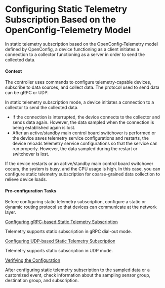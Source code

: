 Configuring Static Telemetry Subscription Based on the OpenConfig-Telemetry Model
=================================================================================

In static telemetry subscription based on the OpenConfig-Telemetry model defined by OpenConfig, a device functioning as a client initiates a connection to a collector functioning as a server in order to send the collected data.

#### Context

The controller uses commands to configure telemetry-capable devices, subscribe to data sources, and collect data. The protocol used to send data can be gRPC or UDP.

In static telemetry subscription mode, a device initiates a connection to a collector to send the collected data.

* If the connection is interrupted, the device connects to the collector and sends data again. However, the data sampled when the connection is being established again is lost.
* After an active/standby main control board switchover is performed or the device saves telemetry service configurations and restarts, the device reloads telemetry service configurations so that the service can run properly. However, the data sampled during the restart or switchover is lost.

If the device restarts or an active/standby main control board switchover occurs, the system is busy, and the CPU usage is high. In this case, you can configure static telemetry subscription for coarse-grained data collection to relieve device loads.


#### Pre-configuration Tasks

Before configuring static telemetry subscription, configure a static or dynamic routing protocol so that devices can communicate at the network layer.


[Configuring gRPC-based Static Telemetry Subscription](../../../../software/nev8r10_vrpv8r16/user/vrp/dc_vrp_telemetry_cfg_00186.html)

Telemetry supports static subscription in gRPC dial-out mode.

[Configuring UDP-based Static Telemetry Subscription](../../../../software/nev8r10_vrpv8r16/user/vrp/dc_vrp_telemetry_cfg_00190.html)

Telemetry supports static subscription in UDP mode.

[Verifying the Configuration](../../../../software/nev8r10_vrpv8r16/user/vrp/dc_vrp_telemetry_cfg_00194.html)

After configuring static telemetry subscription to the sampled data or a customized event, check information about the sampling sensor group, destination group, and subscription.